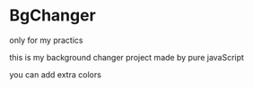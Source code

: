 # BgChanger

<p>only for my practics</p>
<p> this is my background changer project made by pure javaScript</p>
<p>you can add extra colors </p>

